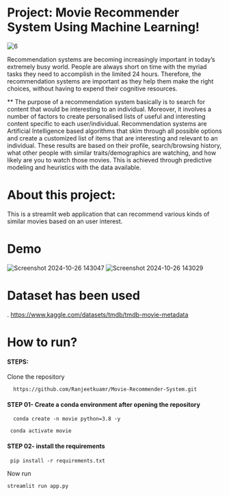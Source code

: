 # Project: Movie Recommender System Using Machine Learning!

![6](https://github.com/user-attachments/assets/3e3405c6-8e2e-47d6-84dd-384fcfb4f417)

Recommendation systems are becoming increasingly important in today’s extremely busy world. People are always short on time with the myriad tasks they need to accomplish in the limited 24 hours. Therefore, the recommendation systems are important as they help them make the right choices, without having to expend their cognitive resources.

** The purpose of a recommendation system basically is to search for content that would be interesting to an individual. Moreover, it involves a number of factors to create personalised lists of useful and interesting content specific to each user/individual. Recommendation systems are Artificial Intelligence based algorithms that skim through all possible options and create a customized list of items that are interesting and relevant to an individual. These results are based on their profile, search/browsing history, what other people with similar traits/demographics are watching, and how likely are you to watch those movies. This is achieved through predictive modeling and heuristics with the data available.

# About this project:
This is a streamlit web application that can recommend various kinds of similar movies based on an user interest.

# Demo
![Screenshot 2024-10-26 143047](https://github.com/user-attachments/assets/a6dd4104-b6eb-4895-a3f2-912c5d7568c6)
![Screenshot 2024-10-26 143029](https://github.com/user-attachments/assets/e7576f07-f685-4210-8531-aab072cd29a7)

# Dataset has been used
   . https://www.kaggle.com/datasets/tmdb/tmdb-movie-metadata 
# How to run?

#### STEPS:
Clone the repository
```
  https://github.com/Ranjeetkuamr/Movie-Recommender-System.git
```
#### STEP 01- Create a conda environment after opening the repository
```
  conda create -n movie python=3.8 -y
```
```
 conda activate movie
```
#### STEP 02- install the requirements
```
 pip install -r requirements.txt
```
Now run
```
streamlit run app.py
```
